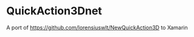 QuickAction3Dnet
================

A port of https://github.com/lorensiuswlt/NewQuickAction3D to Xamarin
